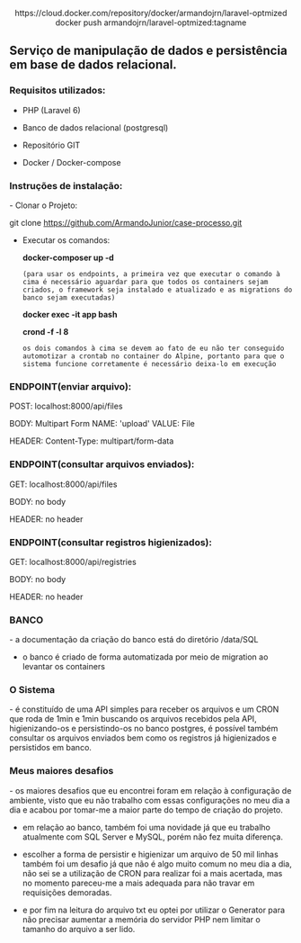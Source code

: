 <p align="center">https://cloud.docker.com/repository/docker/armandojrn/laravel-optmized </br>
docker push armandojrn/laravel-optmized:tagname
</p>


<h2>Serviço de manipulação de dados e persistência em base de dados relacional.</h2>

<h3>Requisitos utilizados:</h3>

- PHP (Laravel 6)
  
- Banco de dados relacional (postgresql)
  
- Repositório GIT
  
- Docker / Docker-compose

<h3>Instruções de instalação:</h3>
- Clonar o Projeto:
 
  git clone  https://github.com/ArmandoJunior/case-processo.git
  

- Executar os comandos:
  
  <strong>docker-composer up -d</strong> 
        
      (para usar os endpoints, a primeira vez que executar o comando à cima é necessário aguardar para que todos os containers sejam criados, o framework seja instalado e atualizado e as migrations do banco sejam executadas)
  
  <strong>docker exec -it app bash</strong>
  
  <strong>crond -f -l 8</strong>
  
      os dois comandos à cima se devem ao fato de eu não ter conseguido automotizar a crontab no container do Alpine, portanto para que o sistema funcione corretamente é necessário deixa-lo em execução

<h3>ENDPOINT(enviar arquivo):</h3>
  POST: localhost:8000/api/files 
  
  BODY: Multipart Form NAME: 'upload' VALUE: File

  HEADER: Content-Type: multipart/form-data

<h3>ENDPOINT(consultar arquivos enviados):</h3>
  GET: localhost:8000/api/files

  BODY: no body

  HEADER: no header

<h3>ENDPOINT(consultar registros higienizados):</h3>
  GET: localhost:8000/api/registries

  BODY: no body

  HEADER: no header

<h3>BANCO</h3>
- a documentação da criação do banco está do diretório /data/SQL
  
- o banco é criado de forma automatizada por meio de migration ao levantar os containers

<h3>O Sistema</h3>
- é constituído de uma API simples para receber os arquivos e um CRON que roda de 1min e 1min buscando os arquivos recebidos pela API, higienizando-os e persistindo-os no banco postgres, é possível também consultar os arquivos enviados bem como os registros já higienizados e persistidos em banco.

<h3>Meus maiores desafios</h3>
- os maiores desafios que eu encontrei foram em relação à configuração de ambiente, visto que eu não trabalho com essas configurações no meu dia a dia e acabou por tomar-me a maior parte do tempo de criação do projeto.
  
- em relação ao banco, também foi uma novidade já que eu trabalho atualmente com SQL Server e MySQL, porém não fez muita diferença.
  
- escolher a forma de persistir e higienizar um arquivo de 50 mil linhas também foi um desafio já que não é algo muito comum no meu dia a dia, não sei se a utilização de CRON para realizar foi a mais acertada, mas no momento pareceu-me a mais adequada para não travar em requisições demoradas.
  
- e por fim na leitura do arquivo txt eu optei por utilizar o Generator para não precisar aumentar a memória do servidor PHP nem limitar o tamanho do arquivo a ser lido.

